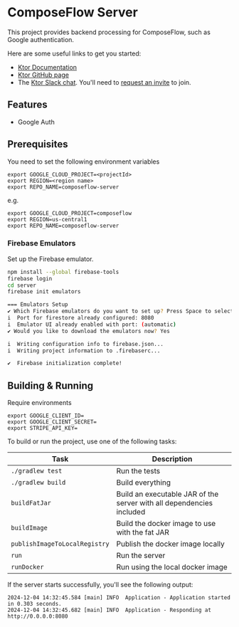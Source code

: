 # ComposeFlow Server

This project provides backend processing for ComposeFlow, such as Google authentication.

Here are some useful links to get you started:

- [Ktor Documentation](https://ktor.io/docs/home.html)
- [Ktor GitHub page](https://github.com/ktorio/ktor)
- The [Ktor Slack chat](https://app.slack.com/client/T09229ZC6/C0A974TJ9). You'll need to [request an invite](https://surveys.jetbrains.com/s3/kotlin-slack-sign-up) to join.

## Features

- Google Auth

## Prerequisites

You need to set the following environment variables

```
export GOOGLE_CLOUD_PROJECT=<projectId>
export REGION=<region name>
export REPO_NAME=composeflow-server
```

e.g. 
```
export GOOGLE_CLOUD_PROJECT=composeflow
export REGION=us-central1
export REPO_NAME=composeflow-server
```

### Firebase Emulators

Set up the Firebase emulator.

```bash
npm install --global firebase-tools
firebase login
cd server
firebase init emulators

=== Emulators Setup
✔ Which Firebase emulators do you want to set up? Press Space to select emulators, then Enter to confirm your choices. Firestore Emulator
i  Port for firestore already configured: 8080
i  Emulator UI already enabled with port: (automatic)
✔ Would you like to download the emulators now? Yes

i  Writing configuration info to firebase.json...
i  Writing project information to .firebaserc...

✔  Firebase initialization complete!
```

## Building & Running

Require environments

```
export GOOGLE_CLIENT_ID=
export GOOGLE_CLIENT_SECRET=
export STRIPE_API_KEY=
```

To build or run the project, use one of the following tasks:

| Task                          | Description                                                          |
| -------------------------------|---------------------------------------------------------------------- |
| `./gradlew test`              | Run the tests                                                        |
| `./gradlew build`             | Build everything                                                     |
| `buildFatJar`                 | Build an executable JAR of the server with all dependencies included |
| `buildImage`                  | Build the docker image to use with the fat JAR                       |
| `publishImageToLocalRegistry` | Publish the docker image locally                                     |
| `run`                         | Run the server                                                       |
| `runDocker`                   | Run using the local docker image                                     |

If the server starts successfully, you'll see the following output:

```
2024-12-04 14:32:45.584 [main] INFO  Application - Application started in 0.303 seconds.
2024-12-04 14:32:45.682 [main] INFO  Application - Responding at http://0.0.0.0:8080
```

